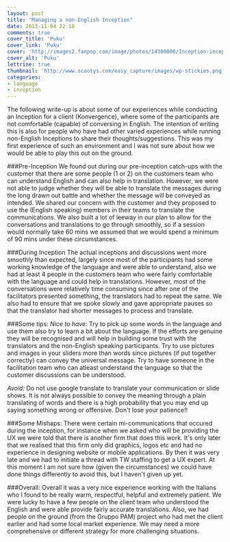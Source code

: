 ```yaml
---
layout: post
title: "Managing a non-English Inception"
date: 2013-11-04 22:10
comments: true
cover_title: 'Puku'
cover_link: 'Puku'
cover: 'http://images2.fanpop.com/image/photos/14300000/Inception-inception-2010-14355479-1680-1050.jpg'
cover_alt: 'Puku'
lettrine: true
thumbnail: 'http://www.scootys.com/easy_capture/images/wp-stickies.png'
categories:
- language
- inception
---
```

The following write-up is about some of our experiences while conducting an Inception for a client (Konvergence), where some of the participants are not comfortable (capable) of conversing in English. The intention of writing this is also for people who have had other varied experiences while running non-English Inceptions to share their thoughts/suggestions.
This was my first experience of such an environment and I was not sure about how we would be able to play this out on the ground.
 
###Pre-Inception
We found out during our pre-inception catch-ups with the customer that there are some people (1 or 2) on the customers team who can understand English and can also help in translation. However, we were not able to judge whether they will be able to translate the messages during the long drawn out battle and whether the message will be conveyed as intended. We shared our concern with the customer and they proposed to use the (English speaking) members in their teams to translate the communications. We also built a lot of leeway in our plan to allow for the conversations and translations to go through smoothly, so if a session would normally take 60 mins we assumed that we would spend a minimum of 90 mins under these circumstances.
 
###During Inception 
The actual inceptions and discussions went more smoothly than expected, largely since most of the participants had some working knowledge of the language and were able to understand, also we had at least 4 people in the customers team who were fairly comfortable with the language and could help in translations. However, most of the conversations were relatively time consuming since after one of the facilitators presented something, the translators had to repeat the same. We also had to ensure that we spoke slowly and gave appropriate pauses so that the translator had shorter messages to process and translate.
 
###Some tips:
  *Nice to have:*
  Try to pick up some words in the language and use them also try to learn a bit about the language. If the efforts are genuine they will be recognised and will help in building some trust with the translators and the non-English speaking participants.
  Try to use pictures and images in your sliders more than words since pictures (if put together correctly) can convey the universal message.
  Try to have someone in the facilitation team who can atleast understand the language so that the customer discussions can be understood.
 
  *Avoid:*
  Do not use google translate to translate your communication or slide shows. It is not always possible to convey the meaning through a plain translating of words and there is a high probability that you may end up saying something wrong or offensive.
  Don't lose your patience!!
 
###Some Mishaps:
There were certain mi-communications that occured during the inception, for instance when we asked who will be providing the UX we were told that there is another firm that does this work. It's only later that we realised that this firm only did graphics, logos etc and had no experience in designing website or mobile applications. By then it was very late and we had to initiate a thread with TW staffing to get a UX expert. At this moment I am not sure how (given the circumstances) we could have done things differently to avoid this, but I haven't given up yet.

###Overall:
Overall it was a very nice experience working with the Italians who I found to be really warm, respectful, helpful and extremely patient. We were lucky to have a few people on the client team who understood the English and were able provide fairly accurate translations. Also, we had people on the ground (from the Gruppo PAM) project who had met the client earlier and had some local market experience.  We may need a more comprehensive or different strategy for more challenging situations.
